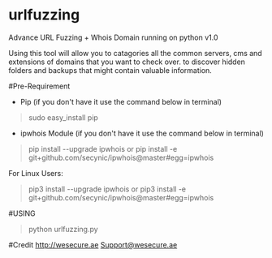 # urlfuzzing
Advance URL Fuzzing + Whois Domain running on python v1.0

Using this tool will allow you to catagories all the common servers, cms and extensions of domains that you want to check over.
to discover hidden folders and backups that might contain valuable information.


#Pre-Requirement
- Pip (if you don't have it use the command below in terminal)
> sudo easy_install pip

- ipwhois Module (if you don't have it use the command below in terminal)
> pip install --upgrade ipwhois
or
> pip install -e git+github.com/secynic/ipwhois@master#egg=ipwhois

For Linux Users:
> pip3 install --upgrade ipwhois
or
> pip3 install -e git+github.com/secynic/ipwhois@master#egg=ipwhois

#USING
> python urlfuzzing.py 


#Credit 
http://wesecure.ae
Support@wesecure.ae
